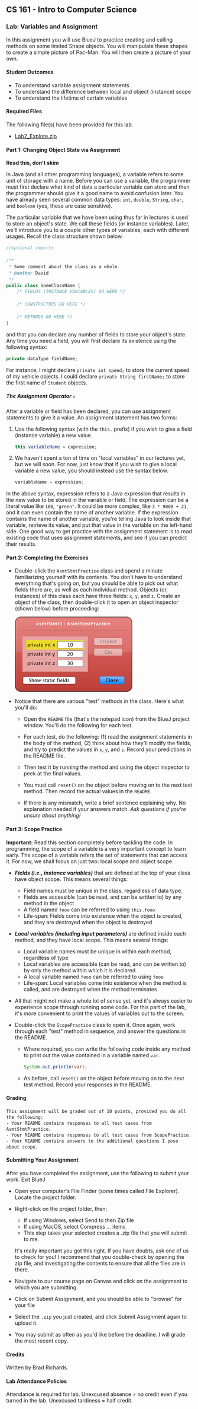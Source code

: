 ## CS 161 - Intro to Computer Science

### Lab: Variables and Assignment

In this assignment you will use BlueJ to practice creating and calling methods on some limited Shape objects. You will manipulate these shapes to create a simple picture of Pac-Man. You will then create a picture of your own.

#### Student Outcomes

- To understand variable assignment statements
- To understand the difference between local and object (instance) scope
- To understand the lifetime of certain variables

#### Required Files

The following file(s) have been provided for this lab.

- [Lab2_Explore.zip](Lab2_Explore.zip)

#### Part 1: Changing Object State via Assignment

**Read this, don't skim**

In Java (and all other programming languages), a variable refers to some unit of storage with a name. Before you can use a variable, the programmer must first declare what kind of data a particular variable can store and then the programmer should give it a good name to avoid confusion later. You have already seen several common data types: `int`, `double`, `String`, `char`, and `boolean` (yes, these are case sensitive).

The particular variable that we have been using thus far in lectures is used to store an object's state. We call these fields (or instance variables). Later, we'll introduce you to a couple other types of variables, each with different usages. Recall the class structure shown below.

```java
//optional imports

/**
 * Some comment about the class as a whole.
 * @author David
 */
public class SomeClassName {
    /* FIELDS (INSTANCE VARIABLES) GO HERE */

    /* CONSTRUCTORS GO HERE */

    /* METHODS GO HERE */
}
```

and that you can declare any number of fields to store your object's state. Any time you need a field, you will first declare its existence using the following syntax:

```java
private dataType fieldName;
```

For instance, I might declare `private int speed;` to store the current speed of my vehicle objects. I could declare `private String firstName;` to store the first name of `Student` objects.

##### The Assignment Operator `=`

After a variable or field has been declared, you can use assignment statements to give it a value. An assignment statement has two forms:

1. Use the following syntax (with the `this.` prefix) if you wish to give a field (instance variable) a new value.

   ```java
   this.variableName = expression;
   ```

2. We haven't spent a ton of time on "local variables" in our lectures yet, but we will soon. For now, just know that if you wish to give a local variable a new value, you should instead use the syntax below.

   ```java
   variableName = expression;
   ```

In the above syntax, expression refers to a Java expression that results in the new value to be stored in the variable or field. The expression can be a literal value like `100`, `"green"`. It could be more complex, like `3 * 9000 + 21`, and it can even contain the name of another variable. If the expression contains the name of another variable, you're telling Java to look inside that variable, retrieve its value, and put that value in the variable on the left-hand side. One good way to get practice with the assignment statement is to read existing code that uses assignment statements, and see if you can predict their results.

#### Part 2: Completing the Exercises

- Double-click the `AsmtStmtPractice` class and spend a minute familiarizing yourself with its contents. You don't have to understand everything that's going on, but you should be able to pick out what fields there are, as well as each individual method. Objects (or, instances) of this class each have three fields: `x`, `y`, and `z`. Create an object of the class, then double-click it to open an object inspector (shown below) before proceeding:

  <img src="figures/asmt_practice.png" />

- Notice that there are various "test" methods in the class. Here's what you'll do:

  - Open the `README` file (that's the notepad icon) from the BlueJ project window. You'll do the following for each test.

  - For each test, do the following: (1) read the assignment statements in the body of the method, (2) think about how they'll modify the fields, and try to predict the values in `x`, `y`, and `z`. Record your predictions in the README file.

  - Then test it by running the method and using the object inspector to peek at the final values.

  - You must call `reset()` on the object before moving on to the next test method. Then record the actual values in the `README`.

  - If there is any mismatch, write a brief sentence explaining why. No explanation needed if your answers match. _Ask questions if you're unsure about anything!_

#### Part 3: Scope Practice

**Important:** Read this section completely before tackling the code. In programming, the scope of a variable is a very important concept to learn early. The scope of a variable refers the set of statements that can access it. For now, we shall focus on just two: local scope and object scope.

- **_Fields (i.e., instance variables)_** that are defined at the top of your class have object scope. This means several things:

  - Field names must be unique in the class, regardless of data type.
  - Fields are accessible (can be read, and can be written to) by any method in the object
  - A field named `fooo` can be referred to using `this.fooo`
  - Life-span: Fields come into existence when the object is created, and they are destroyed when the object is destroyed

- **_Local variables (including input parameters)_** are defined inside each method, and they have local scope. This means several things:

  - Local variable names must be unique in within each method, regardless of type
  - Local variables are accessible (can be read, and can be written to) by only the method within which it is declared
  - A local variable named `fooo` can be referred to using `fooo`
  - Life-span: Local variables come into existence when the method is called, and are destroyed when the method terminates

- All that might not make a whole lot of sense yet, and it's always easier to experience scope through running some code. For this part of the lab, it's more convenient to print the values of variables out to the screen.

- Double-click the `ScopePractice` class to open it. Once again, work through each "test" method in sequence, and answer the questions in the README.
  - Where required, you can write the following code inside any method to print out the value contained in a variable named `var`.
    ```java
    System.out.println(var);
    ```
  - As before, call `reset()` on the object before moving on to the next test method. Record your responses in the README.

#### Grading

```
This assignment will be graded out of 10 points, provided you do all the following:
- Your README contains responses to all test cases from AsmtStmtPractice.
- Your README contains responses to all test cases from ScopePractice.
- Your README contains answers to the additional questions I pose about scope.
```

#### Submitting Your Assignment

After you have completed the assignment, use the following to submit your work.
Exit BlueJ

- Open your computer's File Finder (some times called File Explorer). Locate the project folder.

- Right-click on the project folder, then:

  - If using Windows, select Send to then Zip file
  - If using MacOS, select Compress ... items
  - This step takes your selected creates a .zip file that you will submit to me.

  It's really important you got this right. If you have doubts, ask one of us to check for you! I recommend that you double-check by opening the zip file, and investigating the contents to ensure that all the files are in there.

- Navigate to our course page on Canvas and click on the assignment to which you are submitting.

- Click on Submit Assignment, and you should be able to "browse" for your file

- Select the `.zip` you just created, and click Submit Assignment again to upload it.

- You may submit as often as you'd like before the deadline. I will grade the most recent copy.

#### Credits

Written by Brad Richards.

#### Lab Attendance Policies

Attendance is required for lab. Unexcused absence = no credit even if you turned in the lab. Unexcused tardiness = half credit.
